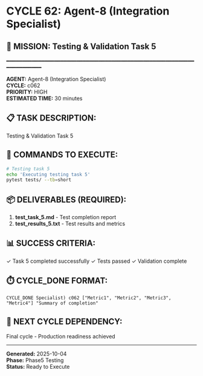 # CYCLE 62: Agent-8 (Integration Specialist)

## 🎯 MISSION: Testing & Validation Task 5
━━━━━━━━━━━━━━━━━━━━━━━━━━━━━━━━━━━━━━━━━━━━━━━━━━━━━━━━━━━━━━━━━━━━━━

**AGENT:** Agent-8 (Integration Specialist)  
**CYCLE:** c062  
**PRIORITY:** HIGH  
**ESTIMATED TIME:** 30 minutes  


## 📋 TASK DESCRIPTION:
Testing & Validation Task 5

## 🔧 COMMANDS TO EXECUTE:
```bash
# Testing task 5
echo 'Executing testing task 5'
pytest tests/ --tb=short
```

## 📦 DELIVERABLES (REQUIRED):
1. **test_task_5.md** - Test completion report
2. **test_results_5.txt** - Test results and metrics

## 📊 SUCCESS CRITERIA:
✓ Task 5 completed successfully
✓ Tests passed
✓ Validation complete

## ⏱️ CYCLE_DONE FORMAT:
```
CYCLE_DONE Specialist) c062 ["Metric1", "Metric2", "Metric3", "Metric4"] "Summary of completion"
```

## 📝 NEXT CYCLE DEPENDENCY:
Final cycle - Production readiness achieved

---

**Generated:** 2025-10-04  
**Phase:** Phase5 Testing  
**Status:** Ready to Execute

